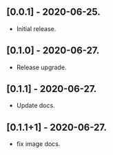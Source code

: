 ## [0.0.1] - 2020-06-25.

* Initial release.
## [0.1.0] - 2020-06-27.

* Release upgrade.
## [0.1.1] - 2020-06-27.

* Update docs.
## [0.1.1+1] - 2020-06-27.

* fix image docs.

